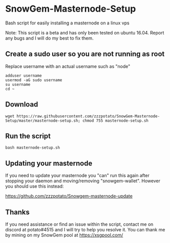 # SnowGem-Masternode-Setup
Bash script for easily installing a masternode on a linux vps

Note: This script is a beta and has only been tested on ubuntu 16.04. Report any bugs and I will do my best to fix them.

## Create a sudo user so you are not running as root
Replace username with an actual username such as "node"
```
adduser username
usermod -aG sudo username
su username
cd ~
```

## Download
```
wget https://raw.githubusercontent.com/zzzpotato/SnowGem-Masternode-Setup/master/masternode-setup.sh; chmod 755 masternode-setup.sh
```

## Run the script
```
bash masternode-setup.sh
```

## Updating your masternode

If you need to update your masternode you "can" run this again after stopping your daemon and moving/removing "snowgem-wallet". However you should use this instead:

https://github.com/zzzpotato/Snowgem-masternode-update

## Thanks

If you need assistance or find an issue within the script, contact me on discord at potato#4515 and I will try to help you resolve it. You can thank me by mining on my SnowGem pool at https://xsgpool.com/
